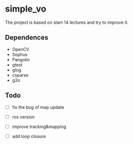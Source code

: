 # simple_vo
The project is based on slam 14 lectures and try to improve it.

## Dependences
- OpenCV
- Sophus
- Pangolin
- gtest
- glog
- csparse
- g2o


## Todo
- [ ] fix the bug of map update
- [ ] ros version
- [ ] improve tracking&mapping
- [ ] add loop closure


